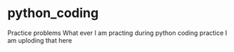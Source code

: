 # python_coding
Practice problems
What ever I am practing during python coding practice I am uploding that here
